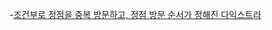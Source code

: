-[조건부로 정점을 중복 방문하고, 정점 방문 순서가 정해진 다익스트라](https://velog.io/@klloo/%ED%94%84%EB%A1%9C%EA%B7%B8%EB%9E%98%EB%A8%B8%EC%8A%A4-%EB%AF%B8%EB%A1%9C-%ED%83%88%EC%B6%9C-2021-%EC%B9%B4%EC%B9%B4%EC%98%A4-%EC%B1%84%EC%9A%A9%EC%97%B0%EA%B3%84%ED%98%95-%EC%9D%B8%ED%84%B4%EC%8B%ADLevel-4)
